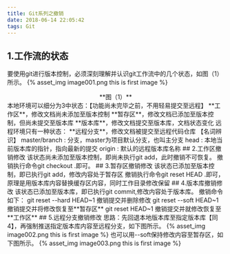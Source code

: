 ```yaml
---
title: Git系列之撤销
date: 2018-06-14 22:05:42
tags: Git
---
```

## 1.工作流的状态
要使用git进行版本控制，必须深刻理解并认识git工作流中的几个状态，如图（1）所示。
{% asset_img image001.png this is first image %}
<center>**图（1）**</center>
本地环境可以细分为3中状态：【功能尚未完毕之前，不用轻易提交至远程】
**工作区**，修改文档尚未添加至版本控制
**暂存区**，修改文档已添加至版本控制，但尚未提交至版本库
**版本库**，修改文档提交至版本库，文档状态变化
远程环境只有一种状态：
**远程分支**，修改文档被提交至远程代码仓库
【名词辨识】
master/branch : 分支，master为项目默认分支，也叫主分支
head : 本地当前版本库的指针，指向最新的提交
origin : 默认的远程版本库名称
## 2.工作区撤销修改
该状态尚未添加至版本控制，即尚未执行git add，此时撤销不可恢复。
撤销执行命令git checkout .即可。
## 3.暂存区撤销修改
该状态已添加至版本控制，即已执行git add，修改内容处于暂存区
撤销执行命令git reset HEAD .即可，原理是用版本库内容替换缓存区内容，同时工作目录修改保留
## 4.版本库撤销修改
该状态已添加至版本库，即已执行git commit,修改内容处于版本库。
撤销命令如下：
git reset --hard HEAD~1	撤销提交并删除修改
git reset --soft HEAD~1	撤销提交并将修改恢复至**暂存区**
git reset HEAD~1		撤销提交并就修改恢复至**工作区**
## 5.远程分支撤销修改
思路：先回退本地版本库至指定版本库【同4】，再强制推送指定版本库内容至远程分支，如下图所示。
{% asset_img image002.png this is first image %}
也可以用--soft保持修改内容至暂存区，如下图所示。
{% asset_img image003.png this is first image %}
